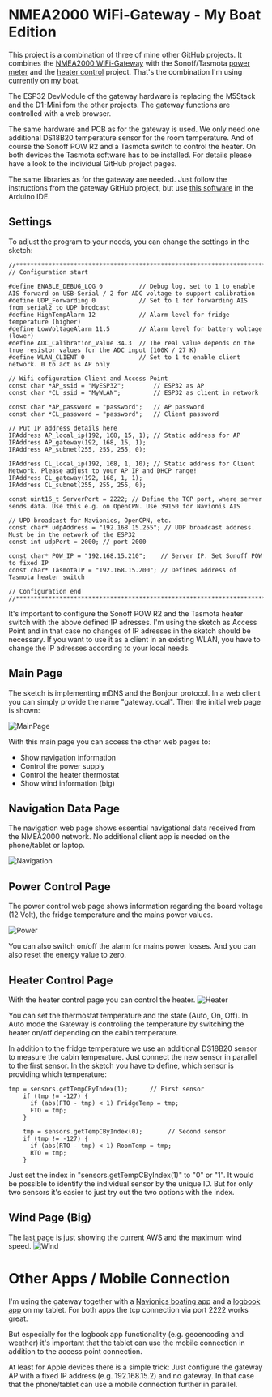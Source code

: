 # NMEA2000 WiFi-Gateway - My Boat Edition

This project is a combination of three of mine other GitHub projects. It combines the [NMEA2000 WiFi-Gateway](https://github.com/AK-Homberger/NMEA2000WifiGateway-with-ESP32) with the Sonoff/Tasmota [power meter](https://github.com/AK-Homberger/M5Stack-Sonoff-Power-Display) and the [heater control](https://github.com/AK-Homberger/WLAN-Controlled-Heater-Thermostat-for-Tasmota-switch) project. That's the combination I'm using currently on my boat.

The ESP32 DevModule of the gateway hardware is replacing the M5Stack and the D1-Mini fom the other projects. The gateway functions are controlled with a web browser.

The same hardware and PCB as for the gateway is used. We only need one additional DS18B20 temperature sensor for the room temperature. And of course the Sonoff POW R2 and a Tasmota switch to control the heater. On both devices the Tasmota software has to be installed. For details please have a look to the individual GitHub project pages.

The same libraries as for the gateway are needed. Just follow the instructions from the gateway GitHub project, but use [this software](https://github.com/AK-Homberger/NMEA2000-Gateway-My-Boat-Edition/tree/main/NMEA2000-Gateway-MBE) in the Arduino IDE.


## Settings
To adjust the program to your needs, you can change the settings in the sketch:
```
//****************************************************************************************
// Configuration start

#define ENABLE_DEBUG_LOG 0          // Debug log, set to 1 to enable AIS forward on USB-Serial / 2 for ADC voltage to support calibration
#define UDP_Forwarding 0            // Set to 1 for forwarding AIS from serial2 to UDP brodcast
#define HighTempAlarm 12            // Alarm level for fridge temperature (higher)
#define LowVoltageAlarm 11.5        // Alarm level for battery voltage (lower)
#define ADC_Calibration_Value 34.3  // The real value depends on the true resistor values for the ADC input (100K / 27 K)
#define WLAN_CLIENT 0               // Set to 1 to enable client network. 0 to act as AP only

// Wifi cofiguration Client and Access Point
const char *AP_ssid = "MyESP32";        // ESP32 as AP
const char *CL_ssid = "MyWLAN";         // ESP32 as client in network

const char *AP_password = "password";   // AP password
const char *CL_password = "password";   // Client password

// Put IP address details here
IPAddress AP_local_ip(192, 168, 15, 1); // Static address for AP
IPAddress AP_gateway(192, 168, 15, 1);
IPAddress AP_subnet(255, 255, 255, 0);

IPAddress CL_local_ip(192, 168, 1, 10); // Static address for Client Network. Please adjust to your AP IP and DHCP range!
IPAddress CL_gateway(192, 168, 1, 1);
IPAddress CL_subnet(255, 255, 255, 0);

const uint16_t ServerPort = 2222; // Define the TCP port, where server sends data. Use this e.g. on OpenCPN. Use 39150 for Navionis AIS

// UPD broadcast for Navionics, OpenCPN, etc.
const char* udpAddress = "192.168.15.255"; // UDP broadcast address. Must be in the network of the ESP32
const int udpPort = 2000; // port 2000

const char* POW_IP = "192.168.15.210";    // Server IP. Set Sonoff POW to fixed IP
const char* TasmotaIP = "192.168.15.200"; // Defines address of Tasmota heater switch

// Configuration end
//****************************************************************************************
```

It's important to configure the Sonoff POW R2 and the Tasmota heater switch with the above defined IP adresses. I'm using the sketch as Access Point and in that case no changes of IP adresses in the sketch should be necessary. If you want to use it as a client in an existing WLAN, you have to change the IP adresses according to your local needs.

## Main Page
The sketch is implementing mDNS and the Bonjour protocol. In a web client you can simply provide the name "gateway.local". Then the initial web page is shown:

![MainPage](https://github.com/AK-Homberger/NMEA2000-Gateway-My-Boat-Edition/blob/main/Pictures/MainPage.png)

With this main page you can access the other web pages to:

- Show navigation information
- Control the power supply
- Control the heater thermostat
- Show wind information (big)


## Navigation Data Page
The navigation web page shows essential navigational data received from the NMEA2000 network. No additional client app is needed on the phone/tablet or laptop.

![Navigation](https://github.com/AK-Homberger/NMEA2000-Gateway-My-Boat-Edition/blob/main/Pictures/Navigation.png)


## Power Control Page
The power control web page shows information regarding the board voltage (12 Volt), the fridge temperature and the mains power values.

![Power](https://github.com/AK-Homberger/NMEA2000-Gateway-My-Boat-Edition/blob/main/Pictures/PowerControl.png)

You can also switch on/off the alarm for mains power losses. And you can also reset the energy value to zero.

## Heater Control Page
With the heater control page you can control the heater.
![Heater](https://github.com/AK-Homberger/NMEA2000-Gateway-My-Boat-Edition/blob/main/Pictures/HeaterControl.png)

You can set the thermostat temperature and the state (Auto, On, Off).
In Auto mode the Gateway is controling the temperature by switching the heater on/off depending on the cabin temperature.

In addition to the fridge temperature we use an additional DS18B20 sensor to measure the cabin temperature. Just connect the new sensor in parallel to the first sensor.
In the sketch you have to define, which sensor is providing which temperature:

```
tmp = sensors.getTempCByIndex(1);      // First sensor
    if (tmp != -127) {
      if (abs(FTO - tmp) < 1) FridgeTemp = tmp;
      FTO = tmp;
    }

    tmp = sensors.getTempCByIndex(0);       // Second sensor
    if (tmp != -127) {
      if (abs(RTO - tmp) < 1) RoomTemp = tmp;
      RTO = tmp;
    }
```

Just set the index in "sensors.getTempCByIndex(1)" to "0" or "1". It would be possible to identify the individual sensor by the unique ID. But for only two sensors it's easier to just try out the two options with the index.

## Wind Page (Big)
The last page is just showing the current AWS and the maximum wind speed.
![Wind](https://github.com/AK-Homberger/NMEA2000-Gateway-My-Boat-Edition/blob/main/Pictures/AWS-Big.png)

# Other Apps / Mobile Connection
I'm using the gateway together with a [Navionics boating app](https://www.navionics.com/deu/apps/navionics-boating) and a [logbook app](https://logbook-app.com/de/) on my tablet.
For both apps the tcp connection via port 2222 works great.

But especially for the logbook app functionality (e.g. geoencoding and weather) it's important that the tablet can use the mobile connection in addition to the access point connection.

At least for Apple devices there is a simple trick: Just configure the gateway AP with a fixed IP address (e.g. 192.168.15.2) and no gateway.
In that case that the phone/tablet can use a mobile connection further in parallel.




